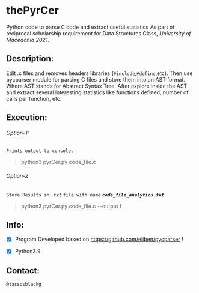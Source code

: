 # thePyrCer
Python code to parse C code and extract useful statistics
As part of reciprocal scholarship requirement for Data Structures Class, *University of Macedonia 2021*.

## Description:
Edit .c files and removes headers libraries (`#include`,`#define`,etc).
Then use pycparser module for parsing C files and store them into an AST format.
Where AST stands for Abstract Syntax Tree. After explore inside the AST and extract several interesting statistics like functions defined, number of calls per function, etc.

## Execution:

###### Option-1:
`Prints output to console.`
> python3 pyrCer.py code_file.c


###### Option-2:
`Store Results in` *`.txt`* `file with name` ***`code_file_analytics.txt`***
> python3 pyrCer.py code_file.c --output f


## Info:

 - [X] Program Developed based on https://github.com/eliben/pycparser !

 - [X] Python3.9

 ## Contact:
 `@tassosblackg`
